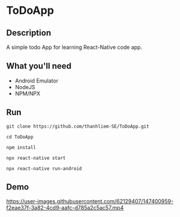 # ToDoApp

## Description
A simple todo App for learning React-Native code app.

## What you'll need
* Android Emulator
* NodeJS
* NPM/NPX

## Run
```
git clone https://github.com/thanhliem-SE/ToDoApp.git
```
```
cd ToDoApp
```
```
npm install
```
```
npx react-native start
```
```
npx react-native run-android
```

## Demo
https://user-images.githubusercontent.com/62129407/147400959-f2eae37f-3a82-4cd9-aafc-d785a2c5ac57.mp4

